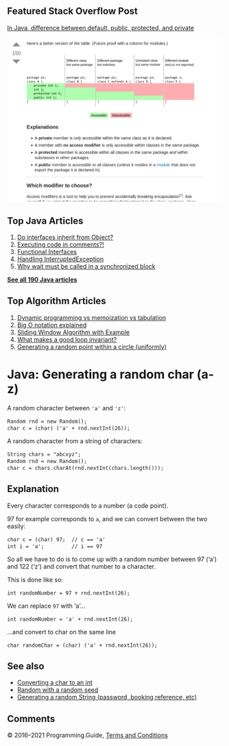 



## Featured Stack Overflow Post

[In Java, difference between default, public, protected, and private](https://stackoverflow.com/a/33627846/276052)

[<img src="../images/so-featured-33627846.png" alt="StackOverflow screenshot thumbnail" class="screenshot" />](https://stackoverflow.com/a/33627846/276052)



## Top Java Articles

1.  [Do interfaces inherit from Object?](do-interfaces-inherit-from-object.html)
2.  [Executing code in comments?!](executing-code-in-comments.html)
3.  [Functional Interfaces](functional-interfaces.html)
4.  [Handling InterruptedException](handling-interrupted-exceptions.html)
5.  [Why wait must be called in a synchronized block](why-wait-must-be-in-synchronized.html)

[**See all 190 Java articles**](index.html)

## Top Algorithm Articles

1.  [Dynamic programming vs memoization vs tabulation](../dynamic-programming-vs-memoization-vs-tabulation.html)
2.  [Big O notation explained](../big-o-notation-explained.html)
3.  [Sliding Window Algorithm with Example](../sliding-window-example.html)
4.  [What makes a good loop invariant?](../what-makes-a-good-loop-invariant.html)
5.  [Generating a random point within a circle (uniformly)](../random-point-within-circle.html)

# Java: Generating a random char (a-z)

A random character between `'a'` and `'z'`:

    Random rnd = new Random();
    char c = (char) ('a' + rnd.nextInt(26));

A random character from a string of characters:

    String chars = "abcxyz";
    Random rnd = new Random();
    char c = chars.charAt(rnd.nextInt(chars.length()));

## Explanation

Every character corresponds to a number (a code point).

97 for example corresponds to `a`, and we can convert between the two easily:

    char c = (char) 97;  // c == 'a'
    int i = 'a';         // i == 97

So all we have to do is to come up with a random number between 97 (‘a’) and 122 (‘z’) and convert that number to a character.

This is done like so:

    int randomNumber = 97 + rnd.nextInt(26);

We can replace `97` with ‘a’…

    int randomNumber = 'a' + rnd.nextInt(26);

…and convert to char on the same line

    char randomChar = (char) ('a' + rnd.nextInt(26));

## See also

- [Converting a char to an int](converting-char-to-int.html)
- [Random with a random seed](random-seed.html)
- [Generating a random String (password, booking reference, etc)](generating-a-random-string.html)

## Comments



© 2016–2021 Programming.Guide, [Terms and Conditions](../terms-and-conditions.html)
